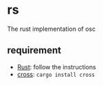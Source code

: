 # rs

The rust implementation of osc

## requirement

+ [Rust][rust]: follow the instructions
+ [cross][cross]: `cargo install cross`

[rust]: https://www.rust-lang.org/tools/install
[cross]: `https://github.com/rust-embedded/cross`